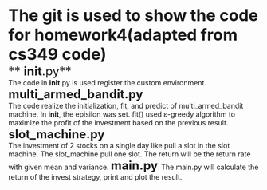 <font size =6> **The git is used to show the code for homework4(adapted from cs349 code)**</font>    
<font size =5> ** __init__.py** </font>    
The code in __init__.py is used register the custom environment.  
<font size = 5> **multi_armed_bandit.py** </font>  
The code realize the initialization, fit, and predict of multi_armed_bandit machine. In __init__, the episilon was set. fit() used ε-greedy algorithm to maximize the profit of the investment based on the previous result. 
<font size =5 > **slot_machine.py**</font>  
The investment of 2 stocks on a single day like pull a slot in the slot machine. The slot_machine pull one slot. The return will be the return rate with given mean and variance.
<font size =5> **main.py** </font>
The main.py will calculate the return of the invest strategy, print and plot the result.
